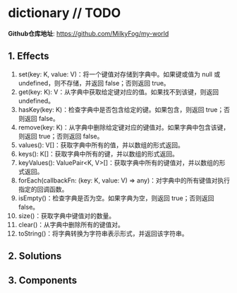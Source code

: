 # dictionary // TODO

**Github仓库地址**: <https://github.com/MilkyFog/my-world>

## 1. **Effects**

1. set(key: K, value: V)：将一个键值对存储到字典中。如果键或值为 null 或 undefined，则不存储，并返回 false；否则返回 true。
2. get(key: K): V：从字典中获取给定键对应的值。如果找不到该键，则返回 undefined。
3. hasKey(key: K)：检查字典中是否包含给定的键。如果包含，则返回 true；否则返回 false。
4. remove(key: K)：从字典中删除给定键对应的键值对。如果字典中包含该键，则返回 true；否则返回 false。
5. values(): V[]：获取字典中所有的值，并以数组的形式返回。
6. keys(): K[]：获取字典中所有的键，并以数组的形式返回。
7. keyValues(): ValuePair<K, V>[]：获取字典中所有的键值对，并以数组的形式返回。
8. forEach(callbackFn: (key: K, value: V) => any)：对字典中的所有键值对执行指定的回调函数。
9. isEmpty()：检查字典是否为空。如果字典为空，则返回 true；否则返回 false。
10. size()：获取字典中键值对的数量。
11. clear()：从字典中删除所有的键值对。
12. toString()：将字典转换为字符串表示形式，并返回该字符串。

## 2. **Solutions**

## 3. **Components**
